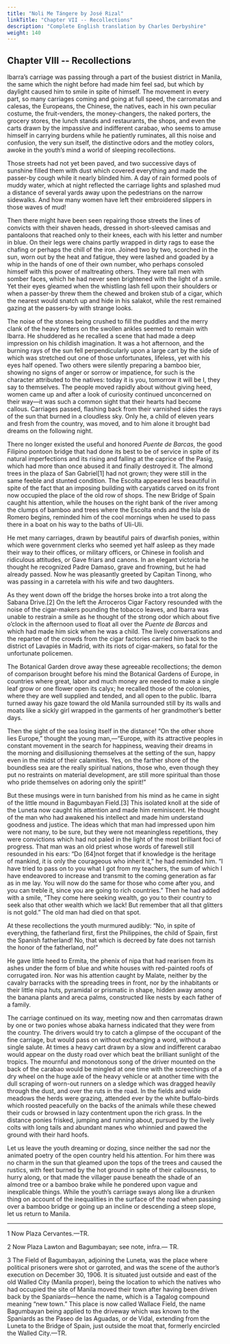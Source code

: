 ```yaml
---
title: "Noli Me Tángere by José Rizal"
linkTitle: "Chapter VII -- Recollections"
description: "Complete English translation by Charles Derbyshire"
weight: 140
---
```

## Chapter VIII -- Recollections

Ibarra’s carriage was passing through a part of the busiest district in Manila, the same which the night before had made him feel sad, but which by daylight caused him to smile in spite of himself. The movement in every part, so many carriages coming and going at full speed, the carromatas and calesas, the Europeans, the Chinese, the natives, each in his own peculiar costume, the fruit-venders, the money-changers, the naked porters, the grocery stores, the lunch stands and restaurants, the shops, and even the carts drawn by the impassive and indifferent carabao, who seems to amuse himself in carrying burdens while he patiently ruminates, all this noise and confusion, the very sun itself, the distinctive odors and the motley colors, awoke in the youth’s mind a world of sleeping recollections.

Those streets had not yet been paved, and two successive days of sunshine filled them with dust which covered everything and made the passer-by cough while it nearly blinded him. A day of rain formed pools of muddy water, which at night reflected the carriage lights and splashed mud a distance of several yards away upon the pedestrians on the narrow sidewalks. And how many women have left their embroidered slippers in those waves of mud!

Then there might have been seen repairing those streets the lines of convicts with their shaven heads, dressed in short-sleeved camisas and pantaloons that reached only to their knees, each with his letter and number in blue. On their legs were chains partly wrapped in dirty rags to ease the chafing or perhaps the chill of the iron. Joined two by two, scorched in the sun, worn out by the heat and fatigue, they were lashed and goaded by a whip in the hands of one of their own number, who perhaps consoled himself with this power of maltreating others. They were tall men with somber faces, which he had never seen brightened with the light of a smile. Yet their eyes gleamed when the whistling lash fell upon their shoulders or when a passer-by threw them the chewed and broken stub of a cigar, which the nearest would snatch up and hide in his salakot, while the rest remained gazing at the passers-by with strange looks.

The noise of the stones being crushed to fill the puddles and the merry clank of the heavy fetters on the swollen ankles seemed to remain with Ibarra. He shuddered as he recalled a scene that had made a deep impression on his childish imagination. It was a hot afternoon, and the burning rays of the sun fell perpendicularly upon a large cart by the side of which was stretched out one of those unfortunates, lifeless, yet with his eyes half opened. Two others were silently preparing a bamboo bier, showing no signs of anger or sorrow or impatience, for such is the character attributed to the natives: today it is you, tomorrow it will be I, they say to themselves. The people moved rapidly about without giving heed, women came up and after a look of curiosity continued unconcerned on their way—it was such a common sight that their hearts had become callous. Carriages passed, flashing back from their varnished sides the rays of the sun that burned in a cloudless sky. Only he, a child of eleven years and fresh from the country, was moved, and to him alone it brought bad dreams on the following night.

There no longer existed the useful and honored *Puente de Barcas*, the good Filipino pontoon bridge that had done its best to be of service in spite of its natural imperfections and its rising and falling at the caprice of the Pasig, which had more than once abused it and finally destroyed it. The almond trees in the plaza of San Gabriel[1] had not grown; they were still in the same feeble and stunted condition. The Escolta appeared less beautiful in spite of the fact that an imposing building with caryatids carved on its front now occupied the place of the old row of shops. The new Bridge of Spain caught his attention, while the houses on the right bank of the river among the clumps of bamboo and trees where the Escolta ends and the Isla de Romero begins, reminded him of the cool mornings when he used to pass there in a boat on his way to the baths of Uli-Uli.

He met many carriages, drawn by beautiful pairs of dwarfish ponies, within which were government clerks who seemed yet half asleep as they made their way to their offices, or military officers, or Chinese in foolish and ridiculous attitudes, or Gave friars and canons. In an elegant victoria he thought he recognized Padre Damaso, grave and frowning, but he had already passed. Now he was pleasantly greeted by Capitan Tinong, who was passing in a carretela with his wife and two daughters.

As they went down off the bridge the horses broke into a trot along the Sabana Drive.[2] On the left the Arroceros Cigar Factory resounded with the noise of the cigar-makers pounding the tobacco leaves, and Ibarra was unable to restrain a smile as he thought of the strong odor which about five o’clock in the afternoon used to float all over the *Puente de Barcas* and which had made him sick when he was a child. The lively conversations and the repartee of the crowds from the cigar factories carried him back to the district of Lavapiés in Madrid, with its riots of cigar-makers, so fatal for the unfortunate policemen.

The Botanical Garden drove away these agreeable recollections; the demon of comparison brought before his mind the Botanical Gardens of Europe, in countries where great, labor and much money are needed to make a single leaf grow or one flower open its calyx; he recalled those of the colonies, where they are well supplied and tended, and all open to the public. Ibarra turned away his gaze toward the old Manila surrounded still by its walls and moats like a sickly girl wrapped in the garments of her grandmother’s better days.

Then the sight of the sea losing itself in the distance! “On the other shore lies Europe,” thought the young man,—“Europe, with its attractive peoples in constant movement in the search for happiness, weaving their dreams in the morning and disillusioning themselves at the setting of the sun, happy even in the midst of their calamities. Yes, on the farther shore of the boundless sea are the really spiritual nations, those who, even though they put no restraints on material development, are still more spiritual than those who pride themselves on adoring only the spirit!”

But these musings were in turn banished from his mind as he came in sight of the little mound in Bagumbayan Field.[3] This isolated knoll at the side of the Luneta now caught his attention and made him reminiscent. He thought of the man who had awakened his intellect and made him understand goodness and justice. The ideas which that man had impressed upon him were not many, to be sure, but they were not meaningless repetitions, they were convictions which had not paled in the light of the most brilliant foci of progress. That man was an old priest whose words of farewell still resounded in his ears: “Do [64]not forget that if knowledge is the heritage of mankind, it is only the courageous who inherit it,” he had reminded him. “I have tried to pass on to you what I got from my teachers, the sum of which I have endeavored to increase and transmit to the coming generation as far as in me lay. You will now do the same for those who come after you, and you can treble it, since you are going to rich countries.” Then he had added with a smile, “They come here seeking wealth, go you to their country to seek also that other wealth which we lack! But remember that all that glitters is not gold.” The old man had died on that spot.

At these recollections the youth murmured audibly: “No, in spite of everything, the fatherland first, first the Philippines, the child of Spain, first the Spanish fatherland! No, that which is decreed by fate does not tarnish the honor of the fatherland, no!”

He gave little heed to Ermita, the phenix of nipa that had rearisen from its ashes under the form of blue and white houses with red-painted roofs of corrugated iron. Nor was his attention caught by Malate, neither by the cavalry barracks with the spreading trees in front, nor by the inhabitants or their little nipa huts, pyramidal or prismatic in shape, hidden away among the banana plants and areca palms, constructed like nests by each father of a family.

The carriage continued on its way, meeting now and then carromatas drawn by one or two ponies whose abaka harness indicated that they were from the country. The drivers would try to catch a glimpse of the occupant of the fine carriage, but would pass on without exchanging a word, without a single salute. At times a heavy cart drawn by a slow and indifferent carabao would appear on the dusty road over which beat the brilliant sunlight of the tropics. The mournful and monotonous song of the driver mounted on the back of the carabao would be mingled at one time with the screechings of a dry wheel on the huge axle of the heavy vehicle or at another time with the dull scraping of worn-out runners on a sledge which was dragged heavily through the dust, and over the ruts in the road. In the fields and wide meadows the herds were grazing, attended ever by the white buffalo-birds which roosted peacefully on the backs of the animals while these chewed their cuds or browsed in lazy contentment upon the rich grass. In the distance ponies frisked, jumping and running about, pursued by the lively colts with long tails and abundant manes who whinnied and pawed the ground with their hard hoofs.

Let us leave the youth dreaming or dozing, since neither the sad nor the animated poetry of the open country held his attention. For him there was no charm in the sun that gleamed upon the tops of the trees and caused the rustics, with feet burned by the hot ground in spite of their callousness, to hurry along, or that made the villager pause beneath the shade of an almond tree or a bamboo brake while he pondered upon vague and inexplicable things. While the youth’s carriage sways along like a drunken thing on account of the inequalities in the surface of the road when passing over a bamboo bridge or going up an incline or descending a steep slope, let us return to Manila.

---

1 Now Plaza Cervantes.—TR.

2 Now Plaza Lawton and Bagumbayan; see note, infra.— TR.

3 The Field of Bagumbayan, adjoining the Luneta, was the place where political prisoners were shot or garroted, and was the scene of the author’s execution on December 30, 1906. It is situated just outside and east of the old Walled City (Manila proper), being the location to which the natives who had occupied the site of Manila moved their town after having been driven back by the Spaniards—hence the name, which is a Tagalog compound meaning “new town.” This place is now called Wallace Field, the name Bagumbayan being applied to the driveway which was known to the Spaniards as the Paseo de las Aguadas, or de Vidal, extending from the Luneta to the Bridge of Spain, just outside the moat that, formerly encircled the Walled City.—TR.